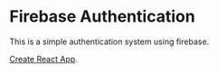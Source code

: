 # Firebase Authentication

This is a simple authentication system using firebase.

[Create React App](https://github.com/facebook/create-react-app).
